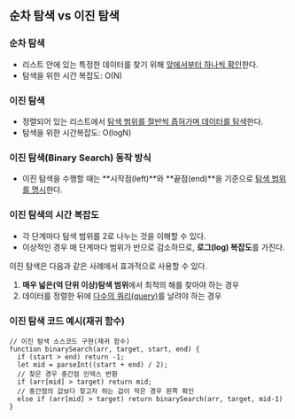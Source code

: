 ## 순차 탐색 vs 이진 탐색

### 순차 탐색

- 리스트 안에 있는 특정한 데이터를 찾기 위해 <u>앞에서부터 하나씩 확인</u>한다.
- 탐색을 위한 시간 복잡도: O(N)

### 이진 탐색

- 정렬되어 있는 리스트에서 <u>탐색 범위를 절반씩 좁혀가며 데이터를 탐색</u>한다.
- 탐색을 위한 시간복잡도: O(logN)

### 이진 탐색(Binary Search) 동작 방식

- 이진 탐색을 수행할 때는 **시작점(left)**와 **끝점(end)**을 기준으로 <u>탐색 범위를 명시</u>한다.

### 이진 탐색의 시간 복잡도

- 각 단계마다 탐색 범위를 2로 나누는 것을 이해할 수 있다.
- 이상적인 경우 매 단계마다 범위가 반으로 감소하므로, **로그(log) 복잡도**를 가진다.

이진 탐색은 다음과 같은 사례에서 효과적으로 사용할 수 있다.

1. **매우 넓은(억 단위 이상)탐색 범위**에서 최적의 해를 찾아야 하는 경우
2. 데이터를 정렬한 뒤에 <u>다수의 쿼리(query)</u>를 날려야 하는 경우

### 이진 탐색 코드 예시(재귀 함수)

```
// 이진 탐색 소스코드 구현(재귀 함수)
function binarySearch(arr, target, start, end) {
  if (start > end) return -1;
  let mid = parseInt((start + end) / 2);
  // 찾은 경우 중간점 인덱스 반환
  if (arr[mid] > target) return mid;
  // 중간점의 값보다 찾고자 하는 값이 작은 경우 왼쪽 확인
  else if (arr[mid] > target) return binarySearch(arr, target, mid-1)
}
```
